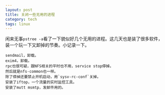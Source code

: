 ```yaml
---
layout: post
title: 关闭一些无用的进程
category: tech
tags: linux
---
```


闲来无事`pstree -a`看了一下貌似好几个无用的进程。这几天也是装了很多软件，装一个玩一下又卸掉的节奏。小记录一下。

	sendmail，卸载。
	exim4，卸载。
	rpc也很可疑，跟NFS相关的平时也不用，service stop停掉。
	然后就是nfs-common也一样。
	除了停掉还要禁止开机启动，用`sysv-rc-conf`关掉。
	安装了iftop，一个流量的实时监控工具。
	安装了mutt msmtp，发邮件用的。
